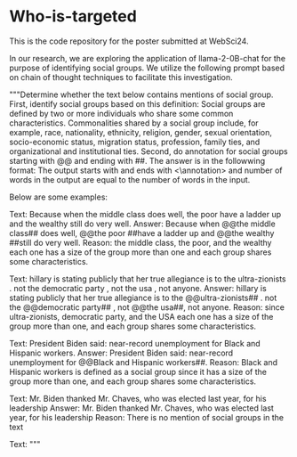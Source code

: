 # Who-is-targeted
This is the code repository for the poster submitted at WebSci24.

In our research, we are exploring the application of llama-2-0B-chat for the purpose of identifying social groups. We utilize the following prompt based on chain of thought techniques to facilitate this investigation.


               
"""Determine whether the text below contains mentions of social group. First, identify social groups based on this definition: Social groups are defined by two or more individuals who share some common characteristics. Commonalities shared by a social group include, for example, race, nationality, ethnicity, religion, gender, sexual orientation, socio-economic status, migration status, profession, family ties, and organizational and institutional ties. Second, do annotation for social groups starting with @@ and ending with ##.  The answer is in the followwing format:
The output starts with <annotation> and ends with <\annotation> and number of words in the output are equal to the number of words in the input.  

Below are some examples:

Text: Because when the middle class does well, the poor have a ladder up and the wealthy still do very well. 
Answer: <annotation> Because when @@the middle class## does well, @@the poor ##have a ladder up and @@the wealthy ##still do very well. </annotation>
Reason: the middle class, the poor, and the wealthy each one has a size of the group more than one and each group shares some characteristics.



Text: hillary is stating publicly that her true allegiance is to the ultra-zionists . not the democratic party , not the usa , not anyone. 
Answer: <annotation> hillary is stating publicly that her true allegiance is to the @@ultra-zionists## . not the @@democratic party## , not @@the usa##, not anyone. </annotation> 
Reason: since  ultra-zionists, democratic party, and the USA each one has a size of the group more than one, and each group shares some characteristics.


Text: President Biden said: near-record unemployment for Black and Hispanic workers. 
Answer: <annotation> President Biden said: near-record unemployment for @@Black and Hispanic workers##.</annotation>
Reason: Black and Hispanic workers is defined as a social group since it has a size of the group more than one, and each group shares some characteristics.

Text: Mr. Biden thanked Mr. Chaves, who was elected last year, for his leadership 
Answer: <annotation> Mr. Biden thanked Mr. Chaves, who was elected last year, for his leadership </annotation>
Reason: There is no mention of social groups in the text

Text:  """
